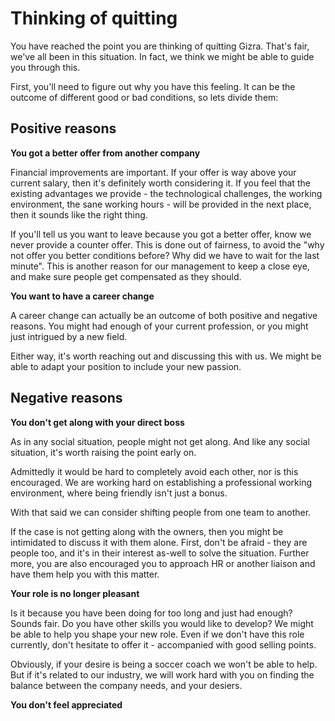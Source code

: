 # Thinking of quitting

You have reached the point you are thinking of quitting Gizra. That's fair, we've all been in this situation. In fact, we think we might be able to guide you through this.

First, you'll need to figure out why you have this feeling. It can be the outcome of different good or bad conditions, so lets divide them:

## Positive reasons

**You got a better offer from another company**

Financial improvements are important. If your offer is way above your current salary, then it's definitely worth considering it. If you feel that the existing advantages we provide - the technological challenges, the working environment, the sane working hours - will be provided in the next place, then it sounds like the right thing.

If you'll tell us you want to leave because you got a better offer, know we never provide a counter offer. This is done out of fairness, to avoid the "why not offer you better conditions before? Why did we have to wait for the last minute". This is another reason for our management to keep a close eye, and make sure people get compensated as they should.

**You want to have a career change**

A career change can actually be an outcome of both positive and negative reasons. You might had enough of your current profession, or you might just intrigued by a new field.

Either way, it's worth reaching out and discussing this with us. We might be able to adapt your position to include your new passion.

## Negative reasons

**You don't get along with your direct boss**

As in any social situation, people might not get along. And like any social situation, it's worth raising the point early on.

Admittedly it would be hard to completely avoid each other, nor is this encouraged. We are working hard on establishing a professional working environment, where being friendly isn't just a bonus.

With that said we can consider shifting people from one team to another.

If the case is not getting along with the owners, then you might be intimidated to discuss it with them alone. First, don't be afraid - they are people too, and it's in their interest as-well to solve the situation. Further more, you are also encouraged you to approach HR or another liaison and have them help you with this matter.

**Your role is no longer pleasant**

Is it because you have been doing for too long and just had enough? Sounds fair.
Do you have other skills you would like to develop? We might be able to help you shape your new role. Even if we don't have this role currently, don't hesitate to offer it - accompanied with good selling points. 

Obviously, if your desire is being a soccer coach we won't be able to help. But if it's related to our industry, we will work hard with you on finding the balance between the company needs, and your desiers.

**You don't feel appreciated**

